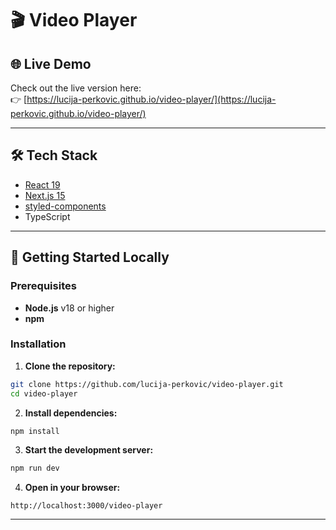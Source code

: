 # 🎬 Video Player

## 🌐 Live Demo

Check out the live version here:  
👉 [https://lucija-perkovic.github.io/video-player/](https://lucija-perkovic.github.io/video-player/)

---

## 🛠️ Tech Stack

- [React 19](https://react.dev/)
- [Next.js 15](https://nextjs.org/)
- [styled-components](https://styled-components.com/)
- TypeScript

---

## 🚀 Getting Started Locally

### Prerequisites

- **Node.js** v18 or higher
- **npm**

### Installation

1. **Clone the repository:**

```bash
git clone https://github.com/lucija-perkovic/video-player.git
cd video-player
```

2. **Install dependencies:**

```bash
npm install
```

3. **Start the development server:**

```bash
npm run dev
```

4. **Open in your browser:**

```
http://localhost:3000/video-player
```

---
